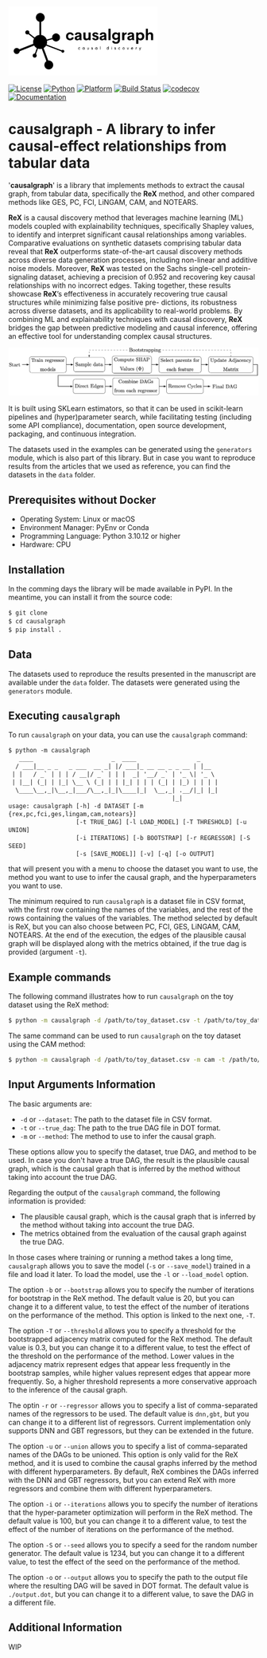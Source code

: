 <img src="./_static/logo-light.png" alt="logo" width="300">

[![License](https://img.shields.io/badge/License-MIT-green.svg)](https://opensource.org/licenses/MIT)
[![Python](https://img.shields.io/badge/Python-3.10%2B-blue.svg)](https://www.python.org/downloads/release/python-31012/)
[![Platform](https://img.shields.io/badge/Platform-Linux%20%7C%20macOS-lightgrey.svg)](#)
[![Build Status](https://github.com/renero/causalgraph/actions/workflows/codecov.yaml/badge.svg)](https://github.com/renero/causalgraph/actions/workflows/codecov.yaml)
[![codecov](https://codecov.io/gh/renero/causalgraph/graph/badge.svg?token=HCV0IJDFLQ)](https://codecov.io/gh/renero/causalgraph)
[![Documentation](https://img.shields.io/badge/docs-GitHub%20Pages-blue.svg)](https://renero.github.io/causalgraph/)


# causalgraph - A library to infer causal-effect relationships from tabular data

'**causalgraph**' is a library that implements methods to extract the causal graph,
from tabular data, specifically the **ReX** method, and other compared methods
like GES, PC, FCI, LiNGAM, CAM, and NOTEARS.

**ReX** is a causal discovery method that leverages machine learning (ML) models 
coupled with explainability techniques, specifically Shapley values, to 
identify and interpret significant causal relationships among variables. 
Comparative evaluations on synthetic datasets comprising tabular data reveal that 
**ReX** outperforms state-of-the-art causal discovery methods across diverse data 
generation processes, including non-linear and additive noise models. Moreover, 
**ReX** was tested on the Sachs single-cell protein-signaling dataset, achieving a 
precision of 0.952 and recovering 
key causal relationships with no incorrect edges. Taking together, these 
results showcase **ReX**’s effectiveness in accurately recovering true causal 
structures while minimizing false positive pre- dictions, its robustness 
across diverse datasets, and its applicability to real-world problems. 
By combining ML and explainability techniques with causal discovery, **ReX** 
bridges the gap between predictive modeling and causal inference, offering an 
effective tool for understanding complex causal structures.

![ReX Schema](./_static/REX.png)

It is built using SKLearn estimators, so that it can be used in scikit-learn 
pipelines and (hyper)parameter search, while facilitating testing (including 
some API compliance), documentation, open source development, packaging, 
and continuous integration.

The datasets used in the examples can be generated using the `generators` 
module, which is also part of this library. But in case you want to 
reproduce results from the articles that we used as reference, you can find 
the datasets in the `data` folder.

## Prerequisites without Docker

- Operating System: Linux or macOS
- Environment Manager: PyEnv or Conda
- Programming Language: Python 3.10.12 or higher
- Hardware: CPU

## Installation

In the comming days the library will be made available in PyPI. 
In the meantime, you can install it from the source code:

```bash
$ git clone
$ cd causalgraph
$ pip install .
```

## Data

The datasets used to reproduce the results presented in the manuscript are 
available under the `data` folder. The datasets were generated using the
`generators` module.

## Executing `causalgraph`

To run `causalgraph` on your data, you can use the `causalgraph` command:

```
$ python -m causalgraph
   ____                      _  ____                 _
  / ___|__ _ _   _ ___  __ _| |/ ___|_ __ __ _ _ __ | |__
 | |   / _` | | | / __|/ _` | | |  _| '__/ _` | '_ \| '_ \
 | |__| (_| | |_| \__ \ (_| | | |_| | | | (_| | |_) | | | |
  \____\__,_|\__,_|___/\__,_|_|\____|_|  \__,_| .__/|_| |_|
                                              |_|
usage: causalgraph [-h] -d DATASET [-m {rex,pc,fci,ges,lingam,cam,notears}] 
                   [-t TRUE_DAG] [-l LOAD_MODEL] [-T THRESHOLD] [-u UNION] 
                   [-i ITERATIONS] [-b BOOTSTRAP] [-r REGRESSOR] [-S SEED] 
                   [-s [SAVE_MODEL]] [-v] [-q] [-o OUTPUT]
```

that will present you with a menu to choose the dataset you want to use, the 
method you want to use to infer the causal graph, and the hyperparameters you
want to use.

The minimum required to run `causalgraph` is a dataset file in CSV format,
with the first row containing the names of the variables, and the rest of
the rows containing the values of the variables. The method selected by default
is ReX, but you can also choose between PC, FCI, GES, LiNGAM, CAM, NOTEARS. 
At the end of the execution, the edges of the plausible causal graph will be 
displayed along with the metrics obtained, if the true dag is provided 
(argument `-t`).


## Example commands

The following command illustrates how to run `causalgraph` on the toy dataset
using the ReX method:

```bash
$ python -m causalgraph -d /path/to/toy_dataset.csv -t /path/to/toy_dataset.dot
```

The same command can be used to run `causalgraph` on the toy dataset using the
CAM method:

```bash
$ python -m causalgraph -d /path/to/toy_dataset.csv -m cam -t /path/to/toy_dataset.dot
```

## Input Arguments Information

The basic arguments are:

- `-d` or `--dataset`: The path to the dataset file in CSV format.
- `-t` or `--true_dag`: The path to the true DAG file in DOT format.
- `-m` or `--method`: The method to use to infer the causal graph.

These options allow you to specify the dataset, true DAG, and method to be used. 
In case you don't have a true DAG, the result is the plausible causal graph, 
which is the causal graph that is inferred by the method without taking into
account the true DAG.

Regarding the output of the `causalgraph` command, the following information is 
provided:

- The plausible causal graph, which is the causal graph that is inferred by
the method without taking into account the true DAG.
- The metrics obtained from the evaluation of the causal graph against the true
DAG.

In those cases where training or running a method takes a long time, `causalgraph` 
allows you to save the model (`-s` or `--save_model`) trained in a file and load it later. To load the model, use the `-l` or `--load_model` option.

The option `-b` or `--bootstrap` allows you to specify the number of iterations
for bootstrap in the ReX method. 
The default value is 20, but you can change it to a different
value, to test the effect of the number of iterations on the performance of the
method. This option is linked to the next one, `-T`.

The option `-T` or `--threshold` allows you to specify a threshold for the 
bootstrapped adjacency matrix computed for the ReX method. The default value is 
0.3, but you can change it to a different value, to test the effect of the 
threshold on the performance of the method. Lower values in the adjacency matrix
represent edges that appear less frequently in the bootstrap samples, while higher
values represent edges that appear more frequently. So, a higher threshold
represents a more conservative approach to the inference of the causal graph.

The optin `-r` or `--regressor` allows you to specify a list of comma-separated
names of the regressors to be used. The default value is `dnn,gbt`, but you can
change it to a different list of regressors. Current implementation only supports
DNN and GBT regressors, but they can be extended in the future.

The option `-u` or `--union` allows you to specify a list of comma-separated
names of the DAGs to be unioned. This option is only valid for the ReX method, 
and it is used to combine the causal graphs inferred by the method with different
hyperparameters. By default, ReX combines the DAGs inferred with the DNN and 
GBT regressors, but you can extend ReX with more regressors and combine them 
with different hyperparameters.

The option `-i` or `--iterations` allows you to specify the number of iterations
that the hyper-parameter optimization will perform in the ReX method. The default
value is 100, but you can change it to a different value, to test the effect of
the number of iterations on the performance of the method.

The option `-S` or `--seed` allows you to specify a seed for the random number
generator. The default value is 1234, but you can change it to a different value,
to test the effect of the seed on the performance of the method.

The option `-o` or `--output` allows you to specify the path to the output file
where the resulting DAG will be saved in DOT format. The default value is
`./output.dot`, but you can change it to a different value, to save the DAG in a
different file.

## Additional Information

WIP